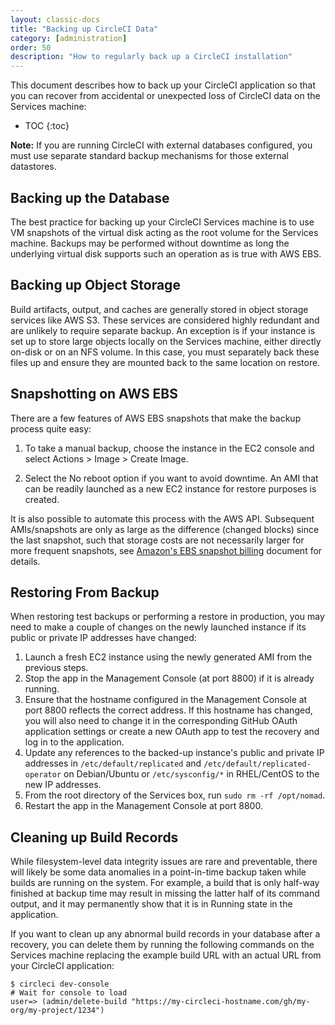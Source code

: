 ```yaml
---
layout: classic-docs
title: "Backing up CircleCI Data"
category: [administration]
order: 50
description: "How to regularly back up a CircleCI installation"
---
```


This document describes how to back up your CircleCI application so that you can recover from accidental or unexpected loss of CircleCI data on the Services machine:

* TOC 
{:toc}

**Note:** If you are running CircleCI with external databases configured, you must use separate standard backup mechanisms for those external datastores. 

## Backing up the Database

The best practice for backing up your CircleCI Services machine is to use VM snapshots of the virtual disk acting as the root volume for the Services machine. Backups may be performed without downtime as long the underlying virtual disk supports such an operation as is true with AWS EBS. 

## Backing up Object Storage

Build artifacts, output, and caches are generally stored in object storage services like AWS S3. These services are considered highly redundant and are unlikely to require separate backup. An exception is if your instance is set up to store large objects locally on the Services machine, either directly on-disk or on an NFS volume. In this case, you must separately back these files up and ensure they are mounted back to the same location on restore.

## Snapshotting on AWS EBS

There are a few features of AWS EBS snapshots that make the backup process quite easy:

1. To take a manual backup, choose the instance in the EC2 console and select Actions > Image > Create Image. 

2. Select the No reboot option if you want to avoid downtime. 
An AMI that can be readily launched as a new EC2 instance for restore purposes is created. 

It is also possible to automate this process with the AWS API.  Subsequent AMIs/snapshots are only as large as the difference (changed blocks) since the last snapshot, such that storage costs are not necessarily larger for more frequent snapshots, see [Amazon's EBS snapshot billing](https://aws.amazon.com/premiumsupport/knowledge-center/ebs-snapshot-billing/) document for details.

## Restoring From Backup

When restoring test backups or performing a restore in production, you may need to make a couple of changes on the newly launched instance if its public or private IP addresses have changed:

1. Launch a fresh EC2 instance using the newly generated AMI from the previous steps.
2. Stop the app in the Management Console (at port 8800) if it is already running.
2. Ensure that the hostname configured in the Management Console at port 8800 reflects the correct address. If this hostname has changed, you will also need to change it in the corresponding GitHub OAuth application settings or create a new OAuth app to test the recovery and log in to the application.
3. Update any references to the backed-up instance's public and private IP addresses in `/etc/default/replicated` and `/etc/default/replicated-operator` on Debian/Ubuntu or `/etc/sysconfig/*` in RHEL/CentOS to the new IP addresses.
4. From the root directory of the Services box, run `sudo rm -rf /opt/nomad`.
5. Restart the app in the Management Console at port 8800.

## Cleaning up Build Records

While filesystem-level data integrity issues are rare and preventable, there will likely be some data anomalies in a point-in-time backup taken while builds are running on the system. For example, a build that is only half-way finished at backup time may result in missing the latter half of its command output, and it may permanently show that it is in Running state in the application.

If you want to clean up any abnormal build records in your database after a recovery, you can delete them by running the following commands on the Services machine replacing the example build URL with an actual URL from your CircleCI application:

```
$ circleci dev-console
# Wait for console to load
user=> (admin/delete-build "https://my-circleci-hostname.com/gh/my-org/my-project/1234") 
```
